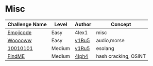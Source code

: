 # Misc

| Challenge Name             | Level     | Author                                        | Concept                 |
|----------------------------|-----------|-----------------------------------------------|-------------------------| 
| [Emojicode](emojicode.md)  | Easy      | 4lex1                                         | misc                    |
| [Wooooww](Wooooww.md)      | Easy      | [v1Ru5](https://twitter.com/SrideviKrishn16)  | audio,morse             |
| [10010101](10010101.md)    | Medium    | [v1Ru5](https://twitter.com/SrideviKrishn16)  | esolang                 |
| [FindME](FindMe.md)        | Medium    | [4lph4](https://twitter.com/__4lph4__)        | hash cracking, OSINT    |
